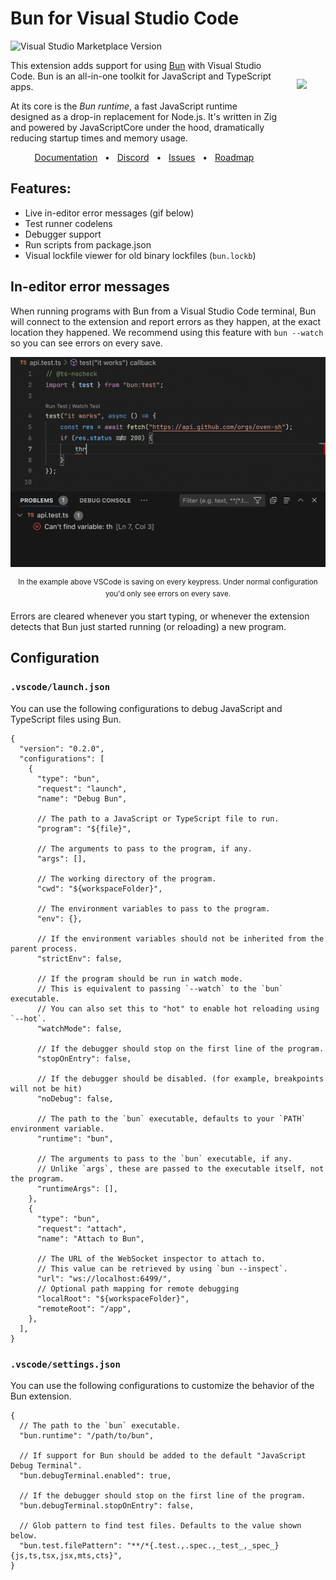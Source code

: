 # Bun for Visual Studio Code

![Visual Studio Marketplace Version](https://img.shields.io/visual-studio-marketplace/v/oven.bun-vscode)

<img align="right" src="https://user-images.githubusercontent.com/709451/182802334-d9c42afe-f35d-4a7b-86ea-9985f73f20c3.png" height="150px" style="float: right; padding: 30px;">

This extension adds support for using [Bun](https://bun.sh/) with Visual Studio Code. Bun is an all-in-one toolkit for JavaScript and TypeScript apps.

At its core is the _Bun runtime_, a fast JavaScript runtime designed as a drop-in replacement for Node.js. It's written in Zig and powered by JavaScriptCore under the hood, dramatically reducing startup times and memory usage.

<div align="center">
  <a href="https://bun.sh/docs">Documentation</a>
  <span>&nbsp;&nbsp;•&nbsp;&nbsp;</span>
  <a href="https://discord.com/invite/CXdq2DP29u">Discord</a>
  <span>&nbsp;&nbsp;•&nbsp;&nbsp;</span>
  <a href="https://github.com/oven-sh/bun/issues/new">Issues</a>
  <span>&nbsp;&nbsp;•&nbsp;&nbsp;</span>
  <a href="https://github.com/oven-sh/bun/issues/159">Roadmap</a>
  <br/>
</div>

## Features:

- Live in-editor error messages (gif below)
- Test runner codelens
- Debugger support
- Run scripts from package.json
- Visual lockfile viewer for old binary lockfiles (`bun.lockb`)

## In-editor error messages

When running programs with Bun from a Visual Studio Code terminal, Bun will connect to the extension and report errors as they happen, at the exact location they happened. We recommend using this feature with `bun --watch` so you can see errors on every save.

![Error messages example](https://raw.githubusercontent.com/oven-sh/bun/refs/heads/main/packages/bun-vscode/error-messages.gif)

<div align="center">
<sup>In the example above VSCode is saving on every keypress. Under normal configuration you'd only see errors on every save.</sup>
</div>

Errors are cleared whenever you start typing, or whenever the extension detects that Bun just started running (or reloading) a new program.

## Configuration

### `.vscode/launch.json`

You can use the following configurations to debug JavaScript and TypeScript files using Bun.

```jsonc
{
  "version": "0.2.0",
  "configurations": [
    {
      "type": "bun",
      "request": "launch",
      "name": "Debug Bun",

      // The path to a JavaScript or TypeScript file to run.
      "program": "${file}",

      // The arguments to pass to the program, if any.
      "args": [],

      // The working directory of the program.
      "cwd": "${workspaceFolder}",

      // The environment variables to pass to the program.
      "env": {},

      // If the environment variables should not be inherited from the parent process.
      "strictEnv": false,

      // If the program should be run in watch mode.
      // This is equivalent to passing `--watch` to the `bun` executable.
      // You can also set this to "hot" to enable hot reloading using `--hot`.
      "watchMode": false,

      // If the debugger should stop on the first line of the program.
      "stopOnEntry": false,

      // If the debugger should be disabled. (for example, breakpoints will not be hit)
      "noDebug": false,

      // The path to the `bun` executable, defaults to your `PATH` environment variable.
      "runtime": "bun",

      // The arguments to pass to the `bun` executable, if any.
      // Unlike `args`, these are passed to the executable itself, not the program.
      "runtimeArgs": [],
    },
    {
      "type": "bun",
      "request": "attach",
      "name": "Attach to Bun",

      // The URL of the WebSocket inspector to attach to.
      // This value can be retrieved by using `bun --inspect`.
      "url": "ws://localhost:6499/",
      // Optional path mapping for remote debugging
      "localRoot": "${workspaceFolder}",
      "remoteRoot": "/app",
    },
  ],
}
```

### `.vscode/settings.json`

You can use the following configurations to customize the behavior of the Bun extension.

```jsonc
{
  // The path to the `bun` executable.
  "bun.runtime": "/path/to/bun",

  // If support for Bun should be added to the default "JavaScript Debug Terminal".
  "bun.debugTerminal.enabled": true,

  // If the debugger should stop on the first line of the program.
  "bun.debugTerminal.stopOnEntry": false,

  // Glob pattern to find test files. Defaults to the value shown below.
  "bun.test.filePattern": "**/*{.test.,.spec.,_test_,_spec_}{js,ts,tsx,jsx,mts,cts}",
}
```
